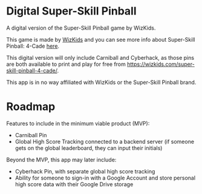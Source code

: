 # Digital Super-Skill Pinball
A digital version of the Super-Skill Pinball game by WizKids.

This game is made by [WizKids](https://wizkids.com/) and you can see more info about Super-Skill Pinball: 4-Cade [here]([url](https://wizkids.com/super-skill-pinball-4-cade/)https://wizkids.com/super-skill-pinball-4-cade/).

This digital version will only include Carniball and Cyberhack, as those pins are both available to print and play for free from https://wizkids.com/super-skill-pinball-4-cade/.

This app is in no way affiliated with WizKids or the Super-Skill Pinball brand.

# Roadmap
Features to include in the minimum viable product (MVP):
- Carniball Pin
- Global High Score Tracking connected to a backend server (if someone gets on the global leaderboard, they can input their initials)

Beyond the MVP, this app may later include:
- Cyberhack Pin, with separate global high score tracking
- Ability for someone to sign-in with a Google Account and store personal high score data with their Google Drive storage
